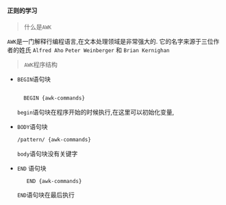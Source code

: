#### 正则的学习




> 什么是`AWK`

`AWK`是一门解释行编程语言,在文本处理领域是非常强大的.
它的名字来源于三位作者的姓氏  `Alfred Aho` `Peter Weinberger` 和 `Brian Kernighan`





> `AWK`程序结构

* `BEGIN`语句块

    ```bash

      BEGIN {awk-commands}
    ```
    `begin`语句块在程序开始的时候执行,在这里可以初始化变量,


* `BODY`语句块
    ```bash
    /pattern/ {awk-commands}
    ```

    `body`语句块没有关键字


* `END` 语句块
    ```
       END {awk-commands}
    ```
    `END`语句块在最后执行